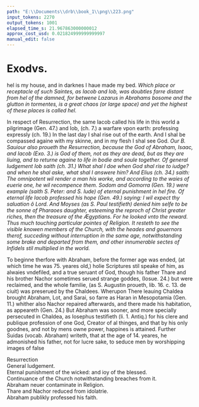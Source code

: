 ```yaml
---
path: "E:\\Documents\\drb\\book_1\\png\\223.png"
input_tokens: 2270
output_tokens: 1001
elapsed_time_s: 21.967863000000012
approx_cost_usd: 0.021824999999999997
manual_edit: false
---
```

# Exodvs.

hel is my house, and in darknes I haue made my bed. *Which place or receptacle of such Saintes, as Iacob and Iob, was doubtles farre distant from hel of the damned, for betwene Lazarus in Abrahams bosome and the glutton in tormentes, is a great chaos (or large space) and yet the highest of these places is called hel.*

In respect of Resurrection, the same Iacob called his life in this world a pilgrimage (Gen. 47.) and Iob, (ch. 7.) a warfare vpon earth: professing expressly (ch. 19.) In the last day I shal rise out of the earth. And I shal be compassed againe with my skinne, and in my flesh I shal see God. *Our B. Sauiour also proueth the Resurrection, because the God of Abraham, Isaac, and Iacob (Exo. 3.) is God of them, not as they are dead, but as they are liuing, and to returne againe to life in bodie and soule together. Of general Iudgement Iob saith (ch. 31.) What shal I doe when God shal rise to iudge? and when he shal aske, what shal I answere him? And Elius (ch. 34.) saith: The omnipotent wil render a man his worke, and according to the waies of euerie one, he wil recompence them. Sodom and Gomorra (Gen. 19.) were example (saith S. Peter: and S. Iude) of eternal punishment in hel fire. Of eternal life Iacob professed his hope (Gen. 49.) saying: I wil expect thy saluation ô Lord. And Moyses (as S. Paul testifieth) denied him selfe to be the sonne of Pharaoes daughter, esteeming the reproch of Christ greater riches, then the treasure of the Ægyptians. For he looked vnto the reward. Thus much touching particular pointes of Religion. It resteth to see the visible knowen members of the Church, with the heades and gouernors therof, succeding without interruption in the same age, notwithstanding some brake and departed from them, and other innumerable sectes of Infidels stil multiplied in the world.*

To beginne therfore with Abraham, before the former age was ended, (at which time he was 75. yeares old,) holie Scriptures stil speake of him, as alwaies vndefiled, and a true seruant of God, though his father Thare and his brother Nachor sometimes serued strange goddes, (Iosue. 24.) but were reclaimed, and the whole familie, (as S. Augustin proueth, lib. 16. c. 13. de ciuit) was preserued by the Chaldees. Wherupon There leauing Chaldea brought Abraham, Lot, and Sarai, so farre as Haran in Mesopotamia (Gen. 11.) whither also Nachor repaired afterwards, and there made his habitation, as appeareth (Gen. 24.) But Abraham was sooner, and more specially persecuted in Chaldea, as Iosephus testifieth (li. 1. Antiq.) for his clere and publique profession of one God, Creator of al thinges, and that by his only goodnes, and not by mens owne power, happines is attained. Further Suidas (vocab. Abraham) writeth, that at the age of 14. yeares, he admonished his father, not for lucre sake, to seduce men by worshipping images of false

[^1]: Luc. 16.

<aside>Resurrection</aside>

<aside>General Iudgement.</aside>

<aside>Eternal punishment of the wicked: and ioy of the blessed.</aside>

<aside>Continuance of the Church notwithstanding breaches from it.</aside>

<aside>Abraham neuer contaminate in Religion.</aside>

<aside>Thare and Nachor reduced from idolatrie.</aside>

<aside>Abraham publikly professed his faith.</aside>